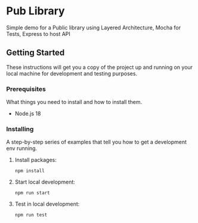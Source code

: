 # Pub Library

Simple demo for a Public library using Layered Architecture, Mocha for Tests, Express to host API

## Getting Started

These instructions will get you a copy of the project up and running on your local machine for development and testing purposes.

### Prerequisites

What things you need to install and how to install them.

- Node.js 18

### Installing

A step-by-step series of examples that tell you how to get a development env running.

1. Install packages:

   ``` npm install ```

2. Start local development:

   ``` npm run start ```

2. Test in local development:

   ``` npm run test ```
